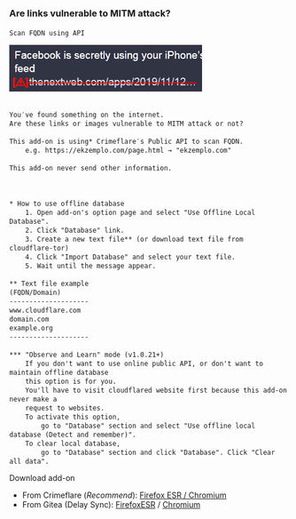 ### Are links vulnerable to MITM attack?

`Scan FQDN using API`

![](../image/ismmpreview.jpg)


```

You′ve found something on the internet.
Are these links or images vulnerable to MITM attack or not?
 
This add-on is using* Crimeflare′s Public API to scan FQDN.
	e.g. https://ekzemplo.com/page.html → "ekzemplo.com"

This add-on never send other information.



* How to use offline database
	1. Open add-on's option page and select "Use Offline Local Database".
	2. Click "Database" link.
	3. Create a new text file** (or download text file from cloudflare-tor)
	4. Click "Import Database" and select your text file.
	5. Wait until the message appear.

** Text file example
(FQDN/Domain)
--------------------
www.cloudflare.com
domain.com
example.org
--------------------

*** "Observe and Learn" mode (v1.0.21+)
	If you don't want to use online public API, or don't want to maintain offline database
	this option is for you.
	You'll have to visit cloudflared website first because this add-on never make a
	request to websites.
	To activate this option,
		go to "Database" section and select "Use offline local database (Detect and remember)".
	To clear local database,
		go to "Database" section and click "Database". Click "Clear all data".

```
 

Download add-on
- From Crimeflare (_Recommend_): [Firefox ESR / Chromium](https://crimeflare.wodferndripvpe6ib4uz4rtngrnzichnirgn7t5x64gxcyroopbhsuqd.onion/)
- From Gitea (Delay Sync): [FirefoxESR](../addons/releases/ismm.xpi) / [Chromium](../addons/releases/ismm.crx)

